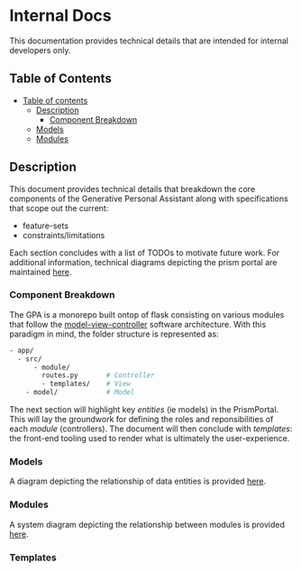 # Internal Docs
This documentation provides technical details that are intended for internal developers only. 

## Table of Contents
- [Table of contents](#table-of-contents)
  * [Description](#description)
    - [Component Breakdown](#component-breakdown)
  * [Models](#models)
  * [Modules](#modules)

## Description
This document provides technical details that breakdown the core components of the Generative Personal Assistant along with specifications that scope out the current:
- feature-sets
- constraints/limitations

Each section concludes with a list of TODOs to motivate future work.  For additional information, technical diagrams depicting the prism portal are maintained [here](https://drive.google.com/drive/u/0/folders/1Cz6yqHKTaKw4BZlFSl1YuVwL1EMF6Xjv).

### Component Breakdown

The GPA is a monorepo built ontop of flask consisting on various modules that follow the [model-view-controller](https://en.wikipedia.org/wiki/Model%E2%80%93view%E2%80%93controller) software architecture.  With this paradigm in mind, the folder structure is represented as:

```bash
- app/ 
  - src/
      - module/   
        routes.py       # Controller
        - templates/    # View
    - model/            # Model
```

The next section will highlight key _entities_ (ie models) in the PrismPortal. This will lay the groundwork for defining the roles and reponsibilities of each _module_ (controllers).  The document will then conclude with _templates_: the front-end tooling used to render what is ultimately the user-experience.

### Models
A diagram depicting the relationship of data entities is provided [here](https://drive.google.com/file/d/14mUtcLdugNuaVt1Ronb7KJPRNRapfgLs/view?usp=drive_link).

### Modules
A system diagram depicting the relationship between modules is provided [here](https://drive.google.com/file/d/1lbwyHLE8VpgFxtbyxwCychiGsVB23kMb/view?usp=drive_link).

### Templates
